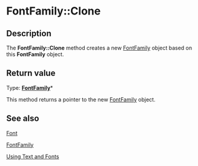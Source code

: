 # FontFamily::Clone

## Description

The **FontFamily::Clone** method creates a new [FontFamily](https://learn.microsoft.com/windows/desktop/api/gdiplusheaders/nl-gdiplusheaders-fontfamily) object based on this **FontFamily** object.

## Return value

Type: **[FontFamily](https://learn.microsoft.com/windows/desktop/api/gdiplusheaders/nl-gdiplusheaders-fontfamily)***

This method returns a pointer to the new [FontFamily](https://learn.microsoft.com/windows/desktop/api/gdiplusheaders/nl-gdiplusheaders-fontfamily) object.

## See also

[Font](https://learn.microsoft.com/windows/desktop/api/gdiplusheaders/nl-gdiplusheaders-font)

[FontFamily](https://learn.microsoft.com/windows/desktop/api/gdiplusheaders/nl-gdiplusheaders-fontfamily)

[Using Text and Fonts](https://learn.microsoft.com/windows/desktop/gdiplus/-gdiplus-using-text-and-fonts-use)